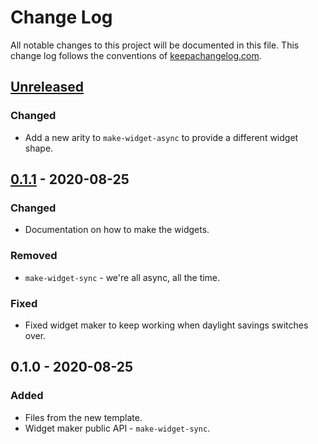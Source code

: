# Change Log
All notable changes to this project will be documented in this file. This change log follows the conventions of [keepachangelog.com](http://keepachangelog.com/).

## [Unreleased]
### Changed
- Add a new arity to `make-widget-async` to provide a different widget shape.

## [0.1.1] - 2020-08-25
### Changed
- Documentation on how to make the widgets.

### Removed
- `make-widget-sync` - we're all async, all the time.

### Fixed
- Fixed widget maker to keep working when daylight savings switches over.

## 0.1.0 - 2020-08-25
### Added
- Files from the new template.
- Widget maker public API - `make-widget-sync`.

[Unreleased]: https://github.com/your-name/aisong/compare/0.1.1...HEAD
[0.1.1]: https://github.com/your-name/aisong/compare/0.1.0...0.1.1
